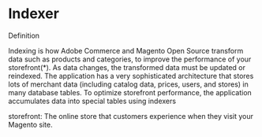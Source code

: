 # Indexer

Definition

Indexing is how Adobe Commerce and Magento Open Source transform data such as products and categories, to improve the performance of your storefront(\*). As data changes, the transformed data must be updated or reindexed. The application has a very sophisticated architecture that stores lots of merchant data (including catalog data, prices, users, and stores) in many database tables. To optimize storefront performance, the application accumulates data into special tables using indexers

storefront: The online store that customers experience when they visit your Magento site.
